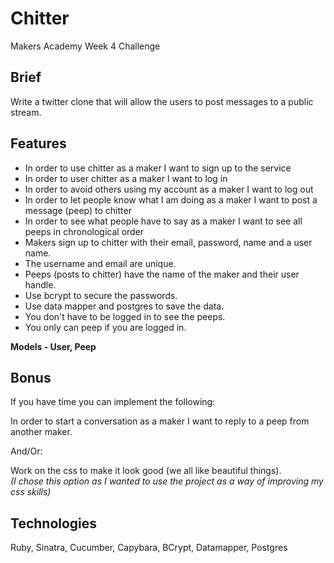 Chitter
=======
Makers Academy Week 4 Challenge

Brief
-----
Write a twitter clone that will allow the users to post messages to a public stream.

Features
--------
- In order to use chitter as a maker I want to sign up to the service
- In order to user chitter as a maker I want to log in
- In order to avoid others using my account as a maker I want to log out
- In order to let people know what I am doing as a maker I want to post a message (peep) to chitter
- In order to see what people have to say as a maker I want to see all peeps in chronological order
- Makers sign up to chitter with their email, password, name and a user name.
- The username and email are unique.
- Peeps (posts to chitter) have the name of the maker and their user handle.
- Use bcrypt to secure the passwords.
- Use data mapper and postgres to save the data.
- You don't have to be logged in to see the peeps.
- You only can peep if you are logged in.

**Models - User, Peep**

Bonus
-----
If you have time you can implement the following:

In order to start a conversation as a maker I want to reply to a peep from another maker.

And/Or:

Work on the css to make it look good (we all like beautiful things).  
*(I chose this option as I wanted to use the project as a way of improving my css skills)*

Technologies
------------
Ruby, Sinatra, Cucumber, Capybara, BCrypt, Datamapper, Postgres
